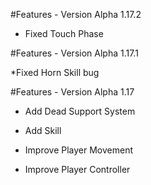 #Features -  Version Alpha 1.17.2
* Fixed Touch Phase

#Features -  Version Alpha 1.17.1

*Fixed Horn Skill bug

#Features -  Version Alpha 1.17

* Add Dead Support System
* Add Skill

* Improve Player Movement
* Improve Player Controller

